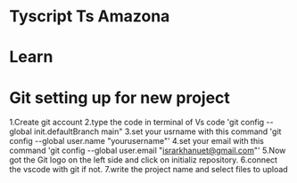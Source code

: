 # Tyscript Ts Amazona

# Learn

# Git setting up for new project

1.Create git account
2.type the code in terminal of Vs code 'git config --global init.defaultBranch main"
3.set your usrname with this command 'git config --global user.name "yourusername"'
4.set your email with this command 'git config --global user.email "israrkhanuet@gmail.com"'
5.Now got the Git logo on the left side and click on initializ repository.
6.connect the vscode with git if not.
7.write the project name and select files to upload
